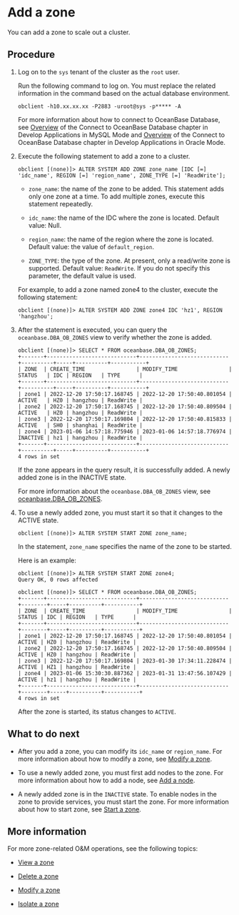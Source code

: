 # Add a zone

You can add a zone to scale out a cluster.

## Procedure

1. Log on to the `sys` tenant of the cluster as the `root` user.

   Run the following command to log on. You must replace the related information in the command based on the actual database environment.

   ```shell
   obclient -h10.xx.xx.xx -P2883 -uroot@sys -p***** -A
   ```

   For more information about how to connect to OceanBase Database, see [Overview](../../../3.develop/1.application-development-of-mysql-mode/1.database-connection-with-client-of-mysql-mode/1.connection-methods-overview-of-mysql-mode.md) of the Connect to OceanBase Database chapter in Develop Applications in MySQL Mode and [Overview](../../../3.develop/2.application-development-of-oracle-mode/1.database-connection-of-oracle-mode/1.connection-methods-overview-of-oracle-mode.md) of the Connect to OceanBase Database chapter in Develop Applications in Oracle Mode.

2. Execute the following statement to add a zone to a cluster.

   ```shell
   obclient [(none)]> ALTER SYSTEM ADD ZONE zone_name [IDC [=] 'idc_name', REGION [=] 'region_name', ZONE_TYPE [=] 'ReadWrite'];
   ```

   * `zone_name`: the name of the zone to be added. This statement adds only one zone at a time. To add multiple zones, execute this statement repeatedly.

   * `idc_name`: the name of the IDC where the zone is located. Default value: Null.

   * `region_name`: the name of the region where the zone is located. Default value: the value of `default_region`.

   * `ZONE_TYPE`: the type of the zone. At present, only a read/write zone is supported. Default value: `ReadWrite`. If you do not specify this parameter, the default value is used.

   For example, to add a zone named zone4 to the cluster, execute the following statement:

   ```shell
   obclient [(none)]> ALTER SYSTEM ADD ZONE zone4 IDC 'hz1', REGION 'hangzhou';
   ```

3. After the statement is executed, you can query the `oceanbase.DBA_OB_ZONES` view to verify whether the zone is added.

   ```shell
   obclient [(none)]> SELECT * FROM oceanbase.DBA_OB_ZONES;
   +-------+----------------------------+----------------------------+----------+-----+----------+-----------+
   | ZONE  | CREATE_TIME                | MODIFY_TIME                | STATUS   | IDC | REGION   | TYPE      |
   +-------+----------------------------+----------------------------+----------+-----+----------+-----------+
   | zone1 | 2022-12-20 17:50:17.168745 | 2022-12-20 17:50:40.801054 | ACTIVE   | HZ0 | hangzhou | ReadWrite |
   | zone2 | 2022-12-20 17:50:17.168745 | 2022-12-20 17:50:40.809504 | ACTIVE   | HZ0 | hangzhou | ReadWrite |
   | zone3 | 2022-12-20 17:50:17.169804 | 2022-12-20 17:50:40.815833 | ACTIVE   | SH0 | shanghai | ReadWrite |
   | zone4 | 2023-01-06 14:57:18.775946 | 2023-01-06 14:57:18.776974 | INACTIVE | hz1 | hangzhou | ReadWrite |
   +-------+----------------------------+----------------------------+----------+-----+----------+-----------+
   4 rows in set
   ```

   If the zone appears in the query result, it is successfully added. A newly added zone is in the INACTIVE state.

   For more information about the `oceanbase.DBA_OB_ZONES` view, see [oceanbase.DBA_OB_ZONES](../../../7.reference/5.system-reference/4.system-overview-of-mysql-mode/2.dictionary-view-of-mysql-mode/63.oceanbase-dba_ob_zones-of-mysql-mode.md).

4. To use a newly added zone, you must start it so that it changes to the ACTIVE state.

   ```shell
   obclient [(none)]> ALTER SYSTEM START ZONE zone_name;
   ```

   In the statement, `zone_name` specifies the name of the zone to be started.

   Here is an example:

   ```shell
   obclient [(none)]> ALTER SYSTEM START ZONE zone4;
   Query OK, 0 rows affected

   obclient [(none)]> SELECT * FROM oceanbase.DBA_OB_ZONES;
   +-------+----------------------------+----------------------------+--------+-----+----------+-----------+
   | ZONE  | CREATE_TIME                | MODIFY_TIME                | STATUS | IDC | REGION   | TYPE      |
   +-------+----------------------------+----------------------------+--------+-----+----------+-----------+
   | zone1 | 2022-12-20 17:50:17.168745 | 2022-12-20 17:50:40.801054 | ACTIVE | HZ0 | hangzhou | ReadWrite |
   | zone2 | 2022-12-20 17:50:17.168745 | 2022-12-20 17:50:40.809504 | ACTIVE | HZ0 | hangzhou | ReadWrite |
   | zone3 | 2022-12-20 17:50:17.169804 | 2023-01-30 17:34:11.228474 | ACTIVE | HZ1 | hangzhou | ReadWrite |
   | zone4 | 2023-01-06 15:30:30.887362 | 2023-01-31 13:47:56.107429 | ACTIVE | hz1 | hangzhou | ReadWrite |
   +-------+----------------------------+----------------------------+--------+-----+----------+-----------+
   4 rows in set
   ```

   After the zone is started, its status changes to `ACTIVE`.

## What to do next

* After you add a zone, you can modify its `idc_name` or `region_name`. For more information about how to modify a zone, see [Modify a zone](10.modify-a-zone.md).

* To use a newly added zone, you must first add nodes to the zone. For more information about how to add a node, see [Add a node](4.add-a-node.md).

* A newly added zone is in the `INACTIVE` state. To enable nodes in the zone to provide services, you must start the zone. For more information about how to start zone, see [Start a zone](8.1.start-a-zone.md).

## More information

For more zone-related O&M operations, see the following topics:

* [View a zone](1.view-a-zone.md)

* [Delete a zone](9.delete-a-zone.md)

* [Modify a zone](10.modify-a-zone.md)

* [Isolate a zone](11.isolation-a-zone.md)
